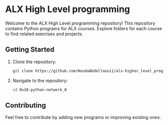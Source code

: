 # ALX High Level programming

Welcome to the ALX High Level programming repository! This repository contains Python programs for ALX courses. Explore folders for each course to find related exercises and projects. 

## Getting Started

1. Clone the repository:

   ```bash
   git clone https://github.com/HoudaAbdellaoui1/alx-higher_level_programming.git
   ```

2. Navigate to the repository:

   ```bash
   cd 0x10-python-network_0
   ```

## Contributing

Feel free to contribute by adding new programs or improving existing ones.